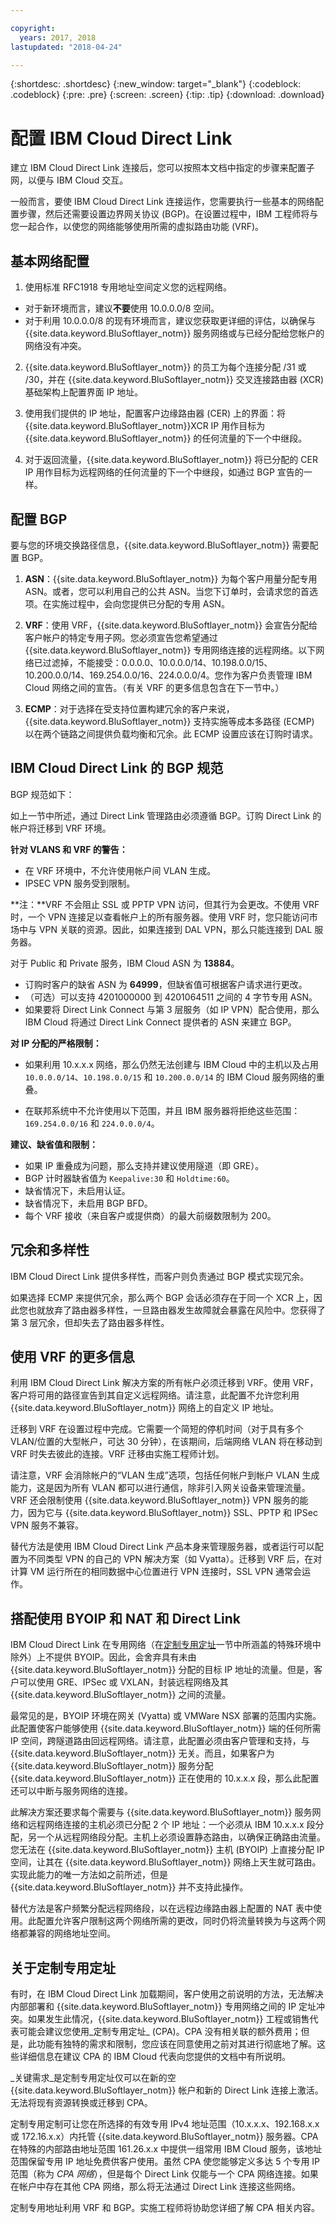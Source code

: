 ```yaml
---

copyright:
  years: 2017, 2018
lastupdated: "2018-04-24"

---
```


{:shortdesc: .shortdesc}
{:new_window: target="_blank"}
{:codeblock: .codeblock}
{:pre: .pre}
{:screen: .screen}
{:tip: .tip}
{:download: .download}

# 配置 IBM Cloud Direct Link

建立 IBM Cloud Direct Link 连接后，您可以按照本文档中指定的步骤来配置子网，以便与 IBM Cloud 交互。

一般而言，要使 IBM Cloud Direct Link 连接运作，您需要执行一些基本的网络配置步骤，然后还需要设置边界网关协议 (BGP)。在设置过程中，IBM 工程师将与您一起合作，以使您的网络能够使用所需的虚拟路由功能 (VRF)。

## 基本网络配置

1. 使用标准 RFC1918 专用地址空间定义您的远程网络。 
 * 对于新环境而言，建议**不要**使用 10.0.0.0/8 空间。 
 * 对于利用 10.0.0.0/8 的现有环境而言，建议您获取更详细的评估，以确保与 {{site.data.keyword.BluSoftlayer_notm}} 服务网络或与已经分配给您帐户的网络没有冲突。

2. {{site.data.keyword.BluSoftlayer_notm}} 的员工为每个连接分配 /31 或 /30，并在 {{site.data.keyword.BluSoftlayer_notm}} 交叉连接路由器 (XCR) 基础架构上配置界面 IP 地址。  

3. 使用我们提供的 IP 地址，配置客户边缘路由器 (CER) 上的界面：将 {{site.data.keyword.BluSoftlayer_notm}}XCR IP 用作目标为 {{site.data.keyword.BluSoftlayer_notm}} 的任何流量的下一个中继段。 

4. 对于返回流量，{{site.data.keyword.BluSoftlayer_notm}} 将已分配的 CER IP 用作目标为远程网络的任何流量的下一个中继段，如通过 BGP 宣告的一样。

## 配置 BGP

要与您的环境交换路径信息，{{site.data.keyword.BluSoftlayer_notm}} 需要配置 BGP。  

1. **ASN**：{{site.data.keyword.BluSoftlayer_notm}} 为每个客户用量分配专用 ASN。或者，您可以利用自己的公共 ASN。当您下订单时，会请求您的首选项。在实施过程中，会向您提供已分配的专用 ASN。

2. **VRF**：使用 VRF，{{site.data.keyword.BluSoftlayer_notm}} 会宣告分配给客户帐户的特定专用子网。您必须宣告您希望通过 {{site.data.keyword.BluSoftlayer_notm}} 专用网络连接的远程网络。以下网络已过滤掉，不能接受：0.0.0.0、10.0.0.0/14、10.198.0.0/15、10.200.0.0/14、169.254.0.0/16、224.0.0.0/4。您作为客户负责管理 IBM Cloud 网络之间的宣告。（有关 VRF 的更多信息包含在下一节中。）

3. **ECMP**：对于选择在受支持位置构建冗余的客户来说，{{site.data.keyword.BluSoftlayer_notm}} 支持实施等成本多路径 (ECMP) 以在两个链路之间提供负载均衡和冗余。此 ECMP 设置应该在订购时请求。

## IBM Cloud Direct Link 的 BGP 规范 

BGP 规范如下：

如上一节中所述，通过 Direct Link 管理路由必须遵循 BGP。订购 Direct Link 的帐户将迁移到 VRF 环境。

**针对 VLANS 和 VRF 的警告：**
 * 在 VRF 环境中，不允许使用帐户间 VLAN 生成。 
 * IPSEC VPN 服务受到限制。 
 
**注：**VRF 不会阻止 SSL 或 PPTP VPN 访问，但其行为会更改。不使用 VRF 时，一个 VPN 连接足以查看帐户上的所有服务器。使用 VRF 时，您只能访问市场中与 VPN 关联的资源。因此，如果连接到 DAL VPN，那么只能连接到 DAL 服务器。

对于 Public 和 Private 服务，IBM Cloud ASN 为 **13884**。 
 * 订购时客户的缺省 ASN 为 **64999**，但缺省值可根据客户请求进行更改。 
 * （可选）可以支持 4201000000 到 4201064511 之间的 4 字节专用 ASN。
 * 如果要将 Direct Link Connect 与第 3 层服务（如 IP VPN）配合使用，那么 IBM Cloud 将通过 Direct Link Connect 提供者的 ASN 来建立 BGP。
   
**对 IP 分配的严格限制：**
 * 如果利用 10.x.x.x 网络，那么仍然无法创建与 IBM Cloud 中的主机以及占用 `10.0.0.0/14`、`10.198.0.0/15` 和 `10.200.0.0/14` 的 IBM Cloud 服务网络的重叠。  

 * 在联邦系统中不允许使用以下范围，并且 IBM 服务器将拒绝这些范围：`169.254.0.0/16` 和 `224.0.0.0/4`。

**建议、缺省值和限制：**

 * 如果 IP 重叠成为问题，那么支持并建议使用隧道（即 GRE）。
 * BGP 计时器缺省值为 `Keepalive:30` 和 `Holdtime:60`。
 * 缺省情况下，未启用认证。
 * 缺省情况下，未启用 BGP BFD。
 * 每个 VRF 接收（来自客户或提供商）的最大前缀数限制为 200。

## 冗余和多样性

IBM Cloud Direct Link 提供多样性，而客户则负责通过 BGP 模式实现冗余。

如果选择 ECMP 来提供冗余，那么两个 BGP 会话必须存在于同一个 XCR 上，因此您也就放弃了路由器多样性，一旦路由器发生故障就会暴露在风险中。您获得了第 3 层冗余，但却失去了路由器多样性。

## 使用 VRF 的更多信息

利用 IBM Cloud Direct Link 解决方案的所有帐户必须迁移到 VRF。使用 VRF，客户将可用的路径宣告到其自定义远程网络。请注意，此配置不允许您利用 {{site.data.keyword.BluSoftlayer_notm}} 网络上的自定义 IP 地址。

迁移到 VRF 在设置过程中完成。它需要一个简短的停机时间（对于具有多个 VLAN/位置的大型帐户，可达 30 分钟），在该期间，后端网络 VLAN 将在移动到 VRF 时失去彼此的连接。VRF 迁移由实施工程师计划。

请注意，VRF 会消除帐户的“VLAN 生成”选项，包括任何帐户到帐户 VLAN 生成能力，这是因为所有 VLAN 都可以进行通信，除非引入网关设备来管理流量。VRF 还会限制使用 {{site.data.keyword.BluSoftlayer_notm}} VPN 服务的能力，因为它与 {{site.data.keyword.BluSoftlayer_notm}} SSL、PPTP 和 IPSec VPN 服务不兼容。   

替代方法是使用 IBM Cloud Direct Link 产品本身来管理服务器，或者运行可以配置为不同类型 VPN 的自己的 VPN 解决方案（如 Vyatta）。迁移到 VRF 后，在对计算 VM 运行所在的相同数据中心位置进行 VPN 连接时，SSL VPN 通常会运作。

## 搭配使用 BYOIP 和 NAT 和 Direct Link
IBM Cloud Direct Link 在专用网络（在[定制专用定址](#custom-private-addressing)一节中所涵盖的特殊环境中除外）上不提供 BYOIP。因此，会舍弃具有未由 {{site.data.keyword.BluSoftlayer_notm}} 分配的目标 IP 地址的流量。但是，客户可以使用 GRE、IPSec 或 VXLAN，封装远程网络及其 {{site.data.keyword.BluSoftlayer_notm}} 之间的流量。  

最常见的是，BYOIP 环境在网关 (Vyatta) 或 VMWare NSX 部署的范围内实施。此配置使客户能够使用 {{site.data.keyword.BluSoftlayer_notm}} 端的任何所需 IP 空间，跨隧道路由回远程网络。请注意，此配置必须由客户管理和支持，与 {{site.data.keyword.BluSoftlayer_notm}} 无关。而且，如果客户为 {{site.data.keyword.BluSoftlayer_notm}} 服务分配 {{site.data.keyword.BluSoftlayer_notm}} 正在使用的 10.x.x.x 段，那么此配置还可以中断与服务网络的连接。 

此解决方案还要求每个需要与 {{site.data.keyword.BluSoftlayer_notm}} 服务网络和远程网络连接的主机必须已分配 2 个 IP 地址：一个必须从 IBM 10.x.x.x 段分配，另一个从远程网络段分配。主机上必须设置静态路由，以确保正确路由流量。您无法在 {{site.data.keyword.BluSoftlayer_notm}} 主机 (BYOIP) 上直接分配 IP 空间，让其在 {{site.data.keyword.BluSoftlayer_notm}} 网络上天生就可路由。实现此能力的唯一方法如之前所述，但是 {{site.data.keyword.BluSoftlayer_notm}} 并不支持此操作。

替代方法是客户频繁分配远程网络段，以在远程边缘路由器上配置的 NAT 表中使用。此配置允许客户限制这两个网络所需的更改，同时仍将流量转换为与这两个网络都兼容的网络地址空间。

## 关于定制专用定址

有时，在 IBM Cloud Direct Link 加载期间，客户使用之前说明的方法，无法解决内部部署和 {{site.data.keyword.BluSoftlayer_notm}} 专用网络之间的 IP 定址冲突。如果发生此情况，{{site.data.keyword.BluSoftlayer_notm}} 工程或销售代表可能会建议您使用_定制专用定址_ (CPA)。CPA 没有相关联的额外费用；但是，此功能有独特的需求和限制，您应该在同意使用之前对其进行彻底地了解。这些详细信息在建议 CPA 的 IBM Cloud 代表向您提供的文档中有所说明。 

_关键需求_是定制专用定址仅可以在新的空 {{site.data.keyword.BluSoftlayer_notm}} 帐户和新的 Direct Link 连接上激活。无法将现有资源转换或迁移到 CPA。

定制专用定制可让您在所选择的有效专用 IPv4 地址范围（10.x.x.x、192.168.x.x 或 172.16.x.x）内托管 {{site.data.keyword.BluSoftlayer_notm}} 服务器。CPA 在特殊的内部路由地址范围 161.26.x.x 中提供一组常用 IBM Cloud 服务，该地址范围保留专用 IP 地址免费供客户使用。虽然 CPA 使您能够定义多达 5 个专用 IP 范围（称为 _CPA 网络_），但是每个 Direct Link 仅能与一个 CPA 网络连接。如果在帐户中存在其他 CPA 网络，那么将无法通过 Direct Link 连接这些网络。

定制专用地址利用 VRF 和 BGP。实施工程师将协助您详细了解 CPA 相关内容。
